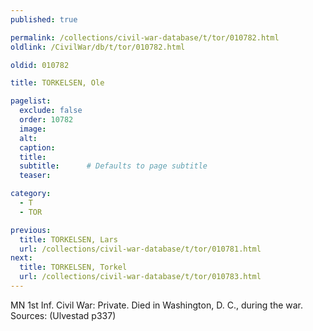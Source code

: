 ```yaml
---
published: true

permalink: /collections/civil-war-database/t/tor/010782.html
oldlink: /CivilWar/db/t/tor/010782.html

oldid: 010782

title: TORKELSEN, Ole

pagelist:
  exclude: false
  order: 10782
  image: 
  alt:
  caption:
  title:
  subtitle:      # Defaults to page subtitle
  teaser:

category: 
  - T 
  - TOR

previous:
  title: TORKELSEN, Lars
  url: /collections/civil-war-database/t/tor/010781.html  
next:
  title: TORKELSEN, Torkel
  url: /collections/civil-war-database/t/tor/010783.html   
---
```

MN 1st Inf. Civil War: Private. Died in Washington, D. C., during the war. Sources: (Ulvestad p337)